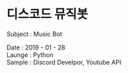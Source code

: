 # 디스코드 뮤직봇

Subject : Music Bot

Date : 2019 - 01 - 28 <br>
Launge : Python <br>
Sample : Discord Develpor, Youtube API <br>
